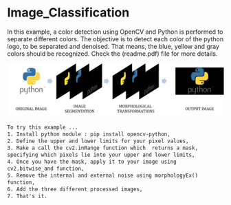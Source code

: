 # Image_Classification
In this example, a color detection using OpenCV and Python is performed to separate different colors.
The objective is to detect each color of the python logo, to be separated and denoised. That means, the blue, yellow and gray colors should be recognized. Check the (readme.pdf) file for more details.

<p align="center">
  <img src="https://github.com/SaysWis/Image_Classification/blob/main/Image_classification.jpg">
</p>

```
To try this example ...
1. Install python module : pip install opencv-python,
2. Define the upper and lower limits for your pixel values,
3. Make a call the cv2.inRange function which  returns a mask, specifying which pixels lie into your upper and lower limits,
4. Once you have the mask, apply it to your image using cv2.bitwise_and function,
5. Remove the internal and external noise using morphologyEx() function,
6. Add the three different processed images,
7. That's it.
```
